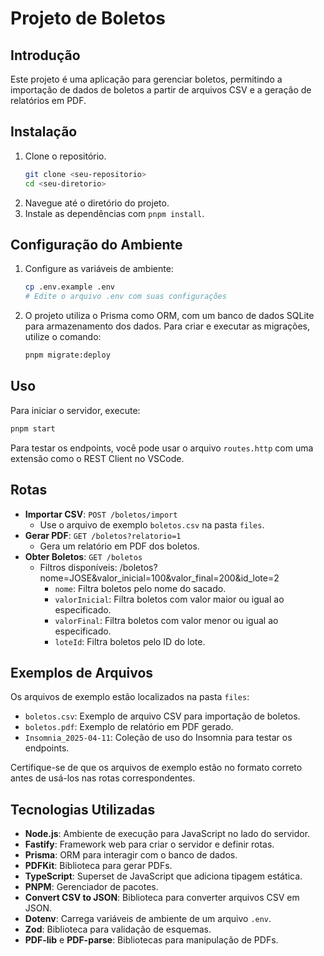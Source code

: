 # Projeto de Boletos

## Introdução
Este projeto é uma aplicação para gerenciar boletos, permitindo a importação de dados de boletos a partir de arquivos CSV e a geração de relatórios em PDF.


## Instalação
1. Clone o repositório.
   ```bash
   git clone <seu-repositorio>
   cd <seu-diretorio>
   ```
2. Navegue até o diretório do projeto.
3. Instale as dependências com `pnpm install`.

## Configuração do Ambiente
1. Configure as variáveis de ambiente:
   ```bash
   cp .env.example .env
   # Edite o arquivo .env com suas configurações
   ```
2. O projeto utiliza o Prisma como ORM, com um banco de dados SQLite para armazenamento dos dados. Para criar e executar as migrações, utilize o comando:
   ```bash
   pnpm migrate:deploy
   ```

## Uso
Para iniciar o servidor, execute:
```bash
pnpm start
```

Para testar os endpoints, você pode usar o arquivo `routes.http` com uma extensão como o REST Client no VSCode.

## Rotas
- **Importar CSV**: `POST /boletos/import`
  - Use o arquivo de exemplo `boletos.csv` na pasta `files`.
- **Gerar PDF**: `GET /boletos?relatorio=1`
  - Gera um relatório em PDF dos boletos.
- **Obter Boletos**: `GET /boletos`
  - Filtros disponíveis: /boletos?nome=JOSE&valor_inicial=100&valor_final=200&id_lote=2
    - `nome`: Filtra boletos pelo nome do sacado.
    - `valorInicial`: Filtra boletos com valor maior ou igual ao especificado.
    - `valorFinal`: Filtra boletos com valor menor ou igual ao especificado.
    - `loteId`: Filtra boletos pelo ID do lote.

## Exemplos de Arquivos
Os arquivos de exemplo estão localizados na pasta `files`:
- `boletos.csv`: Exemplo de arquivo CSV para importação de boletos.
- `boletos.pdf`: Exemplo de relatório em PDF gerado.
- `Insomnia_2025-04-11`: Coleção de uso do Insomnia para testar os endpoints.

Certifique-se de que os arquivos de exemplo estão no formato correto antes de usá-los nas rotas correspondentes.

## Tecnologias Utilizadas

- **Node.js**: Ambiente de execução para JavaScript no lado do servidor.
- **Fastify**: Framework web para criar o servidor e definir rotas.
- **Prisma**: ORM para interagir com o banco de dados.
- **PDFKit**: Biblioteca para gerar PDFs.
- **TypeScript**: Superset de JavaScript que adiciona tipagem estática.
- **PNPM**: Gerenciador de pacotes.
- **Convert CSV to JSON**: Biblioteca para converter arquivos CSV em JSON.
- **Dotenv**: Carrega variáveis de ambiente de um arquivo `.env`.
- **Zod**: Biblioteca para validação de esquemas.
- **PDF-lib** e **PDF-parse**: Bibliotecas para manipulação de PDFs.
